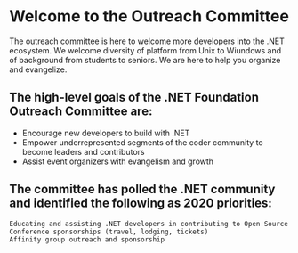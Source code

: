 # Welcome to the Outreach Committee
The outreach committee is here to welcome more developers into the .NET ecosystem. We welcome diversity of platform from Unix to Wiundows and of background from students to seniors. We are here to help you organize and evangelize. 

## The  high-level goals of the .NET Foundation Outreach Committee are:
- Encourage new developers to build with .NET
- Empower underrepresented segments of the coder community to become leaders and contributors
- Assist event organizers with evangelism and growth

## The committee has polled the .NET community and identified the following as 2020 priorities:
    Educating and assisting .NET developers in contributing to Open Source
    Conference sponsorships (travel, lodging, tickets)
    Affinity group outreach and sponsorship










